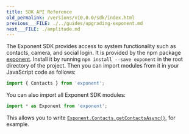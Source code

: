 ```yaml
---
title: SDK API Reference
old_permalink: /versions/v10.0.0/sdk/index.html
previous___FILE: ./../guides/upgrading-exponent.md
next___FILE: ./amplitude.md
---
```


The Exponent SDK provides access to system functionality such as contacts, camera, and social login. It is provided by the npm package [exponent](https://www.npmjs.com/package/exponent). Install it by running `npm install --save exponent` in the root directory of the project. Then you can import modules from it in your JavaScript code as follows:

```javascript
import { Contacts } from 'exponent';
```

You can also import all Exponent SDK modules:

```javascript
import * as Exponent from 'exponent';
```

This allows you to write [`Exponent.Contacts.getContactsAsync()`](contacts.html#exponentcontactsgetcontactsasync "Exponent.Contacts.getContactsAsync"), for example.
